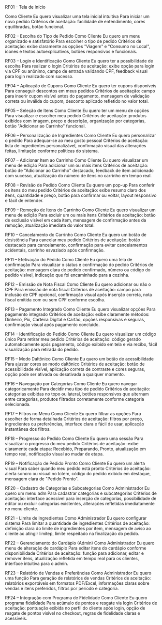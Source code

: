 RF01 - Tela de Início

Como Cliente
Eu quero visualizar uma tela inicial intuitiva
Para iniciar um novo pedido
Critérios de aceitação: facilidade de entendimento, cores equilibradas, botão funcional.

RF02 – Escolha do Tipo de Pedido
Como Cliente
Eu quero um menu organizado e satisfatório
Para escolher o tipo de pedido
Critérios de aceitação: exibe claramente as opções "Viagem" e "Consumo no Local", ícones e textos autoexplicativos, botões responsivos e funcionais.

RF03 – Login e Identificação
Como Cliente
Eu quero ter a possibilidade de escolha
Para realizar o login
Critérios de aceitação: exibe opção para login via CPF ou anônimo, campo de entrada validando CPF, feedback visual para login realizado com sucesso.

RF04 – Aplicação de Cupons
Como Cliente
Eu quero ter cupons disponíveis
Para conseguir descontos em meus pedidos
Critérios de aceitação: campo para inserir cupom visível antes do pagamento, mensagem de validação correta ou inválida do cupom, desconto aplicado refletido no valor total.

RF05 – Seleção de Itens
Como Cliente
Eu quero ter um menu de opções
Para visualizar e escolher meu pedido
Critérios de aceitação: produtos exibidos com imagem, preço e descrição, organização por categorias, botão "Adicionar ao Carrinho" funcional.

RF06 – Personalização de Ingredientes
Como Cliente
Eu quero personalizar o pedido
Para adequar-se ao meu gosto pessoal
Critérios de aceitação: lista de ingredientes personalizável, confirmação visual das alterações feitas, limitação conforme políticas do sistema.

RF07 – Adicionar Item ao Carrinho
Como Cliente
Eu quero visualizar um menu de edição
Para adicionar um ou mais itens
Critérios de aceitação: botão de "Adicionar ao Carrinho" destacado, feedback de item adicionado com sucesso, atualização do número de itens no carrinho em tempo real.

RF08 – Revisão de Pedido
Como Cliente
Eu quero um pop-up
Para conferir os itens do meu pedido
Critérios de aceitação: exibe resumo claro dos itens, quantidade e preço, botão para confirmar ou voltar, layout responsivo e fácil de entender.

RF09 – Remoção de Itens do Carrinho
Como Cliente
Eu quero visualizar um menu de edição
Para excluir um ou mais itens
Critérios de aceitação: botão de exclusão visível em cada item, mensagem de confirmação antes da remoção, atualização imediata do valor total.

RF10 – Cancelamento do Carrinho
Como Cliente
Eu quero um botão de desistência
Para cancelar meu pedido
Critérios de aceitação: botão destacado para cancelamento, confirmação para evitar cancelamentos acidentais, carrinho esvaziado após confirmação.

RF11 – Efetivação do Pedido
Como Cliente
Eu quero uma tela de confirmação
Para visualizar o status e confirmação do pedido
Critérios de aceitação: mensagem clara de pedido confirmado, número ou código do pedido visível, indicação que foi encaminhado para a cozinha.

RF12 – Emissão de Nota Fiscal
Como Cliente
Eu quero adicionar ou não o CPF
Para emissão de nota fiscal
Critérios de aceitação: campo para inclusão de CPF opcional, confirmação visual após inserção correta, nota fiscal emitida com ou sem CPF conforme escolha.

RF13 – Pagamento Integrado
Como Cliente
Eu quero visualizar opções
Para pagamento integrado
Critérios de aceitação: exibe claramente métodos: Dinheiro, Pix, Carteira Digital e Cartão, opções responsivas e seguras, confirmação visual após pagamento concluído.

RF14 – Identificação do Pedido
Como Cliente
Eu quero visualizar um código único
Para retirar meu pedido
Critérios de aceitação: código gerado automaticamente após pagamento, código exibido em tela e via recibo, fácil visualização para retirada do pedido.

RF15 – Modo Daltônico
Como Cliente
Eu quero um botão de acessibilidade
Para ajustar cores ao modo daltônico
Critérios de aceitação: botão de acessibilidade visível, aplicação correta de contraste e cores seguras, opção pode ser ativada ou desativada a qualquer momento.

RF16 – Navegação por Categorias
Como Cliente
Eu quero navegar categoricamente
Para decidir meu tipo de pedido
Critérios de aceitação: categorias exibidas no topo ou lateral, botões responsivos que alternam entre categorias, produtos filtrados corretamente conforme categoria selecionada.

RF17 – Filtros no Menu
Como Cliente
Eu quero filtrar as opções
Para escolher de forma detalhada
Critérios de aceitação: filtros por preço, ingredientes ou preferências, interface clara e fácil de usar, aplicação instantânea dos filtros.

RF18 – Progresso do Pedido
Como Cliente
Eu quero uma sessão
Para visualizar o progresso do meu pedido
Critérios de aceitação: exibe claramente cada etapa: Recebido, Preparando, Pronto, atualização em tempo real, notificação visual ao mudar de etapa.

RF19 – Notificação de Pedido Pronto
Como Cliente
Eu quero um alerta visual
Para saber quando meu pedido está pronto
Critérios de aceitação: alerta sonoro ou visual no totem, código do pedido exibido em destaque, mensagem clara de "Pedido Pronto".

RF20 – Cadastro de Categorias e Subcategorias 
Como Administrador
Eu quero um menu adm
Para cadastrar categorias e subcategorias
Critérios de aceitação: interface acessível para inserção de categorias, possibilidade de editar ou excluir categorias existentes, alterações refletidas imediatamente no menu cliente.

RF21 – Limite de Ingredientes
Como Administrador
Eu quero configurar sistema
Para limitar a quantidade de ingredientes
Critérios de aceitação: definição clara do limite de ingredientes por item, mensagem de aviso ao cliente ao atingir limitep, limite respeitado na finalização do pedido.

RF22 – Gerenciamento do Cardápio (Admin)
Como Administrador
Eu quero menu de alteração de cardápio
Para editar itens do cardápio conforme disponibilidade
Critérios de aceitação: função para adicionar, editar e remover itens, atualização refletida em tempo real para os clientes, interface intuitiva para o admin.

RF23 – Relatório de Vendas e Preferências
Como Administrador
Eu quero uma função
Para geração de relatórios de vendas
Critérios de aceitação: relatórios exportáveis em formatos PDF/Excel, informações claras sobre vendas e itens preferidos, filtros por período e categoria.

RF24 – Integração com Programa de Fidelidade 
Como Cliente
Eu quero programa fidelidade
Para acúmulo de pontos e resgate via login
Critérios de aceitação: pontuação exibida no perfil do cliente após login, opção de resgate de pontos visível no checkout, regras de fidelidade claras e acessíveis.
